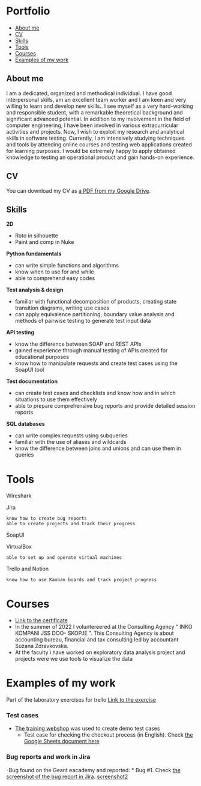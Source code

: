 # Portfolio
- [About me](#about-me)
- [CV](#cv)
- [Skills](#skills)
- [Tools](#tools)
- [Courses](#courses)
- [Examples of my work](#examples-of-my-work)

## About me
I am a dedicated, organized and methodical individual. I have good interpersonal skills, am an excellent team worker and I am keen and very willing to learn and develop new skills.. I see
myself as a very hard-working and responsible student,
with a remarkable theoretical background and significant
advanced potential. In addition to my involvement in the
field of computer engineering, I have been involved in
various extracurricular activities and projects.
Now, I wish to exploit my research and analytical skills in software testing. Currently, I am intensively studying techniques and tools by attending online courses and testing web applications created for learning purposes.
I would be extremely happy to apply obtained knowledge to testing an operational product and gain hands-on experience. 

## CV
You can download my CV as [a PDF from my Google Drive](https://drive.google.com/drive/u/1/my-drive).

## Skills
__2D__
  * Roto in silhouette
  * Paint and comp in Nuke
    
__Python fundamentals__
  * can write simple functions and algorithms
  * know when to use for and while
  * able to comprehend easy codes
    
__Test analysis & design__
  * familiar with functional decomposition of products, creating state transition diagrams, writing use cases
  * can apply equivalence partitioning, boundary value analysis and methods of pairwise testing to generate test input data

__API testing__
  * know the difference between SOAP and REST APIs
  * gained experience through manual testing of APIs created for educational purposes
  * know how to manipulate requests and create test cases using the SoapUI tool
    
__Test documentation__
  * can create test cases and checklists and know how and in which situations to use them effectively
  * able to prepare comprehensive bug reports and provide detailed session reports

__SQL databases__
  * can write complex requests using subqueries
  * familiar with the use of aliases and wildcards
  * know the difference between joins and unions and can use them in queries

# Tools

Wireshark

Jira

    know how to create bug reports
    able to create projects and track their progress

SoapUI

VirtualBox

    able to set up and operate virtual machines

Trello and Notion

    know how to use Kanban boards and track project progress

# Courses
* [Link to the certificate](https://drive.google.com/file/d/10VK_U5n5C1Kfu-Op6mTKpECgTminwzai/view?usp=drive_link)
* In the summer of 2022 I voluntereered at the Consulting
Agency “ INKO KOMPANI JSS DOO- SKOPJE ”. This Consulting
Agency is about accounting bureau, financial and tax
consulting led by accountant Suzana Zdravkovska.
* At the faculty i have worked on exploratory data analysis
project and projects were we use tools to visualize the data
# Examples of my work
Part of the laboratory exercises for trello [Link to the exercise](https://drive.google.com/file/d/1_qcj07wCHuQf49S66r9zNYp5XuAb88So/view?usp=drive_link)
### Test cases

- [The training webshop](https://ananas.mk/plakanje/isporaka) was used to create demo test cases
  * Test case for checking the checkout process (in English). Check [the Google Sheets document here](https://docs.google.com/spreadsheets/d/11DodpSAht05yqiSbPta1-XDYH9qCVkjH/edit?usp=drive_link&ouid=109799354603931657687&rtpof=true&sd=true)
 
### Bug reports and work in Jira

  -Bug found on the Geant eacademy and reported:
        * Bug #1. Check [the screenshot of the bug report in Jira](https://drive.google.com/drive/u/1/my-drive).
        [screenshot2](https://drive.google.com/drive/u/1/my-drive)

        
       






